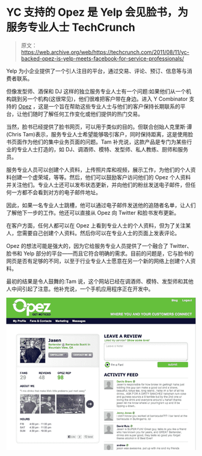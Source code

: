 # YC 支持的 Opez 是 Yelp 会见脸书，为服务专业人士 TechCrunch

> 原文：<https://web.archive.org/web/https://techcrunch.com/2011/08/11/yc-backed-opez-is-yelp-meets-facebook-for-service-professionals/>

Yelp 为小企业提供了一个引人注目的平台，通过交易、评论、预订、信息等与消费者联系。

但像发型师、酒保和 DJ 这样的独立服务专业人士有一个问题:如果他们从一个机构跳到另一个机构(这很常见)，他们很难把客户带在身边。进入 Y Combinator 支持的 [Opez](https://web.archive.org/web/20230203042210/http://opez.com/) ，这是一个旨在帮助这些专业人士与他们的客户保持长期联系的平台，让他们随时了解任何工作变化或他们提供的热门交易。

当然，脸书已经提供了脸书网页，可以用于类似的目的。但联合创始人克里斯·谭(Chris Tam)表示，服务专业人士希望能够吸引客户，同时保持距离，这是使用脸书页面作为他们的集中业务页面的问题。Tam 补充说，这款产品是专门为某些行业的专业人士打造的，如 DJ、调酒师、模特、发型师、私人教练、厨师和服务员。

服务专业人员可以创建个人资料，上传照片库和视频，展示工作，为他们的个人资料创建一个虚荣域，等等。然后，他们可以鼓励客户访问他们的 Opez 个人资料并关注他们。专业人士还可以发布状态更新，并向他们的粉丝发送电子邮件，但任何一方都不会看到对方的电子邮件地址。

因此，如果一名专业人士跳槽，他可以通过电子邮件发送他的追随者名单，让人们了解他下一步的工作。他还可以直接从 Opez 向 Twitter 和脸书发布更新。

在客户方面，任何人都可以在 Opez 上看到专业人士的个人资料，但为了关注某人，您需要自己创建个人资料。然后你可以在专业人士的页面上发表评论。

Opez 的想法可能是强大的，因为它给服务专业人员提供了一个融合了 Twitter、脸书和 Yelp 部分的平台——而且它符合明确的需求。目前的问题是，它与脸书的网页是否有足够的不同，以至于行业专业人士愿意在另一个新的网络上创建个人资料。

最初的结果是令人鼓舞的:Tam 说，这个网站已经在调酒师、模特、发型师和其他人中间引起了注意。他补充说，一个手机应用程序正在开发中。

![](img/fc4003c6bfbcf32b0139a5d2dc795efd.png)